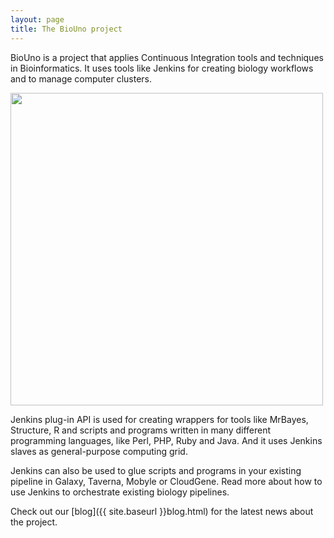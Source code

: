 ```yaml
---
layout: page
title: The BioUno project
---
```

BioUno is a project that applies Continuous Integration tools and techniques in Bioinformatics. 
It uses tools like Jenkins for creating biology workflows and to manage computer clusters.

<div class='center'>
<div id="videoplayer" style="display:none;">&nbsp;</div>
<img src="{{ site.baseurl }}assets/img/video.png" id="videoimage" width="500" />
</div>

Jenkins plug-in API is used for creating wrappers for tools like MrBayes, Structure, R and scripts 
and programs written in many different programming languages, like Perl, PHP, Ruby and Java. 
And it uses Jenkins slaves as general-purpose computing grid.

Jenkins can also be used to glue scripts and programs in your existing pipeline in Galaxy, 
Taverna, Mobyle or CloudGene. Read more about how to use Jenkins to orchestrate 
existing biology pipelines.

Check out our [blog]({{ site.baseurl }}blog.html) for the latest news about the project.

<script type='text/javascript'\>
$(function() {
	$('#videoimage').click(function() {
		$('#videoplayer').show();
		$('#videoplayer').append("<iframe width='500' height='315' src='http://www.youtube.com/embed/6Dl6V249W30' frameborder='0' allowfullscreen='allowfullscreen'></iframe>");
		$('#videoimage').hide();
	});
});
</script\>